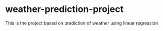 # weather-prediction-project
This is the project based on prediction of weather using linear regression
